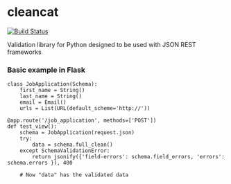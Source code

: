 cleancat
========

[![Build Status](https://travis-ci.org/closeio/cleancat.svg?branch=master)](https://travis-ci.org/closeio/cleancat)

Validation library for Python designed to be used with JSON REST frameworks


### Basic example in Flask

```
class JobApplication(Schema):
    first_name = String()
    last_name = String()
    email = Email()
    urls = List(URL(default_scheme='http://'))

@app.route('/job_application', methods=['POST'])
def test_view():
    schema = JobApplication(request.json)
    try:
        data = schema.full_clean()
    except SchemaValidationError:
        return jsonify({'field-errors': schema.field_errors, 'errors': schema.errors }), 400
        
    # Now "data" has the validated data
```
